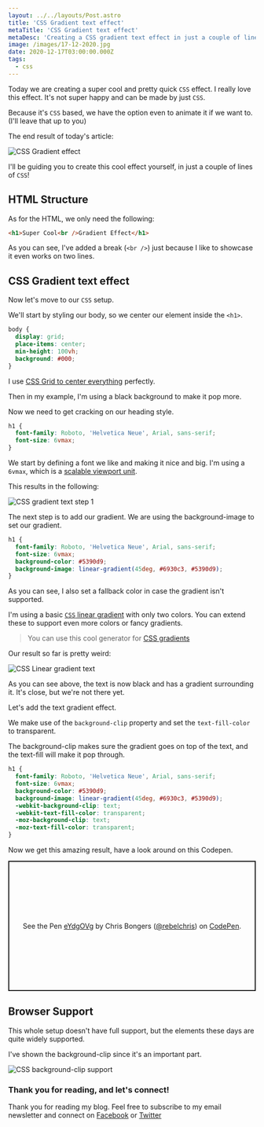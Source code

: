 ```yaml
---
layout: ../../layouts/Post.astro
title: 'CSS Gradient text effect'
metaTitle: 'CSS Gradient text effect'
metaDesc: 'Creating a CSS gradient text effect in just a couple of lines of CSS.'
image: /images/17-12-2020.jpg
date: 2020-12-17T03:00:00.000Z
tags:
  - css
---
```


Today we are creating a super cool and pretty quick `CSS` effect.
I really love this effect. It's not super happy and can be made by just `CSS`.

Because it's `CSS` based, we have the option even to animate it if we want to. (I'll leave that up to you)

The end result of today's article:

![CSS Gradient effect](https://cdn.hashnode.com/res/hashnode/image/upload/v1607763331281/AMIrysxqt.png)

I'll be guiding you to create this cool effect yourself, in just a couple of lines of `CSS`!

## HTML Structure

As for the HTML, we only need the following:

```html
<h1>Super Cool<br />Gradient Effect</h1>
```

As you can see, I've added a break (`<br />`) just because I like to showcase it even works on two lines.

## CSS Gradient text effect

Now let's move to our `CSS` setup.

We'll start by styling our body, so we center our element inside the `<h1>`.

```css
body {
  display: grid;
  place-items: center;
  min-height: 100vh;
  background: #000;
}
```

I use [CSS Grid to center everything](https://daily-dev-tips.com/posts/css-grid-most-easy-center-vertical-and-horizontal/) perfectly.

Then in my example, I'm using a black background to make it pop more.

Now we need to get cracking on our heading style.

```css
h1 {
  font-family: Roboto, 'Helvetica Neue', Arial, sans-serif;
  font-size: 6vmax;
}
```

We start by defining a font we like and making it nice and big.
I'm using a `6vmax`, which is a [scalable viewport unit](https://daily-dev-tips.com/posts/how-to-work-with-css-viewport-units/).

This results in the following:

![CSS gradient text step 1](https://cdn.hashnode.com/res/hashnode/image/upload/v1607763698175/ePoc38t7j.png)

The next step is to add our gradient. We are using the background-image to set our gradient.

```css
h1 {
  font-family: Roboto, 'Helvetica Neue', Arial, sans-serif;
  font-size: 6vmax;
  background-color: #5390d9;
  background-image: linear-gradient(45deg, #6930c3, #5390d9);
}
```

As you can see, I also set a fallback color in case the gradient isn't supported.

I'm using a basic [`CSS` linear gradient](https://daily-dev-tips.com/posts/css-linear-gradients/) with only two colors.
You can extend these to support even more colors or fancy gradients.

> You can use this cool generator for [CSS gradients](https://cssgradient.io/)

Our result so far is pretty weird:

![CSS Linear gradient text](https://cdn.hashnode.com/res/hashnode/image/upload/v1607763874175/079T7ZPfs.png)

As you can see above, the text is now black and has a gradient surrounding it. It's close, but we're not there yet.

Let's add the text gradient effect.

We make use of the `background-clip` property and set the `text-fill-color` to transparent.

The background-clip makes sure the gradient goes on top of the text, and the text-fill will make it pop through.

```css
h1 {
  font-family: Roboto, 'Helvetica Neue', Arial, sans-serif;
  font-size: 6vmax;
  background-color: #5390d9;
  background-image: linear-gradient(45deg, #6930c3, #5390d9);
  -webkit-background-clip: text;
  -webkit-text-fill-color: transparent;
  -moz-background-clip: text;
  -moz-text-fill-color: transparent;
}
```

Now we get this amazing result, have a look around on this Codepen.

<p class="codepen" data-height="265" data-theme-id="dark" data-default-tab="css,result" data-user="rebelchris" data-slug-hash="eYdgOVg" style="height: 265px; box-sizing: border-box; display: flex; align-items: center; justify-content: center; border: 2px solid; margin: 1em 0; padding: 1em;" data-pen-title="eYdgOVg">
  <span>See the Pen <a href="https://codepen.io/rebelchris/pen/eYdgOVg">
  eYdgOVg</a> by Chris Bongers (<a href="https://codepen.io/rebelchris">@rebelchris</a>)
  on <a href="https://codepen.io">CodePen</a>.</span>
</p>
<script async src="https://cpwebassets.codepen.io/assets/embed/ei.js"></script>

## Browser Support

This whole setup doesn't have full support, but the elements these days are quite widely supported.

I've shown the background-clip since it's an important part.

![CSS background-clip support](https://caniuse.bitsofco.de/static/v1/mdn-css__properties__background-clip-1607764148480.png)

### Thank you for reading, and let's connect!

Thank you for reading my blog. Feel free to subscribe to my email newsletter and connect on [Facebook](https://www.facebook.com/DailyDevTipsBlog) or [Twitter](https://twitter.com/DailyDevTips1)
